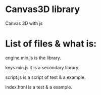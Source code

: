 # Canvas3D library
Canvas 3D with js

# List of files & what is:

 engine.min.js 
is the library.

 keys.min.js 
it is a secondary library.

script.js is a script of test & a example. 

index.html is a test & a example.
